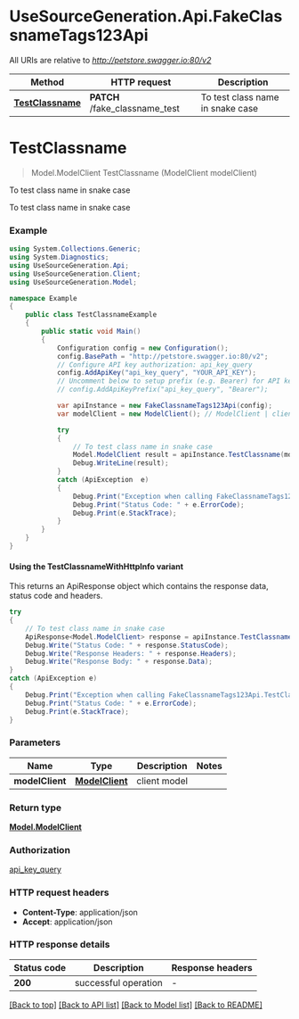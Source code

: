 # UseSourceGeneration.Api.FakeClassnameTags123Api

All URIs are relative to *http://petstore.swagger.io:80/v2*

| Method | HTTP request | Description |
|--------|--------------|-------------|
| [**TestClassname**](FakeClassnameTags123Api.md#testclassname) | **PATCH** /fake_classname_test | To test class name in snake case |

<a id="testclassname"></a>
# **TestClassname**
> Model.ModelClient TestClassname (ModelClient modelClient)

To test class name in snake case

To test class name in snake case

### Example
```csharp
using System.Collections.Generic;
using System.Diagnostics;
using UseSourceGeneration.Api;
using UseSourceGeneration.Client;
using UseSourceGeneration.Model;

namespace Example
{
    public class TestClassnameExample
    {
        public static void Main()
        {
            Configuration config = new Configuration();
            config.BasePath = "http://petstore.swagger.io:80/v2";
            // Configure API key authorization: api_key_query
            config.AddApiKey("api_key_query", "YOUR_API_KEY");
            // Uncomment below to setup prefix (e.g. Bearer) for API key, if needed
            // config.AddApiKeyPrefix("api_key_query", "Bearer");

            var apiInstance = new FakeClassnameTags123Api(config);
            var modelClient = new ModelClient(); // ModelClient | client model

            try
            {
                // To test class name in snake case
                Model.ModelClient result = apiInstance.TestClassname(modelClient);
                Debug.WriteLine(result);
            }
            catch (ApiException  e)
            {
                Debug.Print("Exception when calling FakeClassnameTags123Api.TestClassname: " + e.Message);
                Debug.Print("Status Code: " + e.ErrorCode);
                Debug.Print(e.StackTrace);
            }
        }
    }
}
```

#### Using the TestClassnameWithHttpInfo variant
This returns an ApiResponse object which contains the response data, status code and headers.

```csharp
try
{
    // To test class name in snake case
    ApiResponse<Model.ModelClient> response = apiInstance.TestClassnameWithHttpInfo(modelClient);
    Debug.Write("Status Code: " + response.StatusCode);
    Debug.Write("Response Headers: " + response.Headers);
    Debug.Write("Response Body: " + response.Data);
}
catch (ApiException e)
{
    Debug.Print("Exception when calling FakeClassnameTags123Api.TestClassnameWithHttpInfo: " + e.Message);
    Debug.Print("Status Code: " + e.ErrorCode);
    Debug.Print(e.StackTrace);
}
```

### Parameters

| Name | Type | Description | Notes |
|------|------|-------------|-------|
| **modelClient** | [**ModelClient**](ModelClient.md) | client model |  |

### Return type

[**Model.ModelClient**](ModelClient.md)

### Authorization

[api_key_query](../README.md#api_key_query)

### HTTP request headers

 - **Content-Type**: application/json
 - **Accept**: application/json


### HTTP response details
| Status code | Description | Response headers |
|-------------|-------------|------------------|
| **200** | successful operation |  -  |

[[Back to top]](#) [[Back to API list]](../../README.md#documentation-for-api-endpoints) [[Back to Model list]](../../README.md#documentation-for-models) [[Back to README]](../../README.md)

